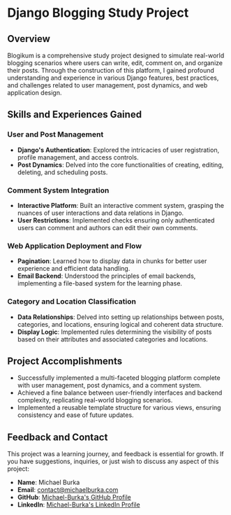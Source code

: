 # Django Blogging Study Project

## Overview

Blogikum is a comprehensive study project designed to simulate real-world blogging scenarios where users can write, edit, comment on, and organize their posts. Through the construction of this platform, I gained profound understanding and experience in various Django features, best practices, and challenges related to user management, post dynamics, and web application design.

## Skills and Experiences Gained

### User and Post Management
- **Django's Authentication**: Explored the intricacies of user registration, profile management, and access controls.
- **Post Dynamics**: Delved into the core functionalities of creating, editing, deleting, and scheduling posts.

### Comment System Integration
- **Interactive Platform**: Built an interactive comment system, grasping the nuances of user interactions and data relations in Django.
- **User Restrictions**: Implemented checks ensuring only authenticated users can comment and authors can edit their own comments.

### Web Application Deployment and Flow
- **Pagination**: Learned how to display data in chunks for better user experience and efficient data handling.
- **Email Backend**: Understood the principles of email backends, implementing a file-based system for the learning phase.

### Category and Location Classification
- **Data Relationships**: Delved into setting up relationships between posts, categories, and locations, ensuring logical and coherent data structure.
- **Display Logic**: Implemented rules determining the visibility of posts based on their attributes and associated categories and locations.

## Project Accomplishments

- Successfully implemented a multi-faceted blogging platform complete with user management, post dynamics, and a comment system.
- Achieved a fine balance between user-friendly interfaces and backend complexity, replicating real-world blogging scenarios.
- Implemented a reusable template structure for various views, ensuring consistency and ease of future updates.

## Feedback and Contact

This project was a learning journey, and feedback is essential for growth. If you have suggestions, inquiries, or just wish to discuss any aspect of this project:

- **Name**: Michael Burka 
- **Email**: [contact@michaelburka.com](mailto:contact@michaelburka.com) 
- **GitHub**: [Michael-Burka's GitHub Profile](https://github.com/Michael-Burka/) 
- **LinkedIn**: [Michael-Burka's LinkedIn Profile](https://www.linkedin.com/in/michael-burka-485832251/)
